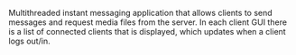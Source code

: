 Multithreaded instant messaging application that allows clients to send messages and request media files from the server.
In each client GUI there is a list of connected clients that is displayed, which updates when a client logs out/in.
